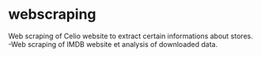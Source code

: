 # webscraping
Web scraping of Celio website to extract certain informations about stores.
-Web scraping of IMDB website et analysis of downloaded data.
